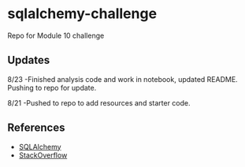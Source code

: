 # sqlalchemy-challenge
Repo for Module 10 challenge

## Updates
8/23 -Finished analysis code and work in notebook, updated README. Pushing to repo for update.

8/21 -Pushed to repo to add resources and starter code.



## References
- [SQLAlchemy](https://www.sqlalchemy.org/)
- [StackOverflow](https://stackoverflow.com/)
